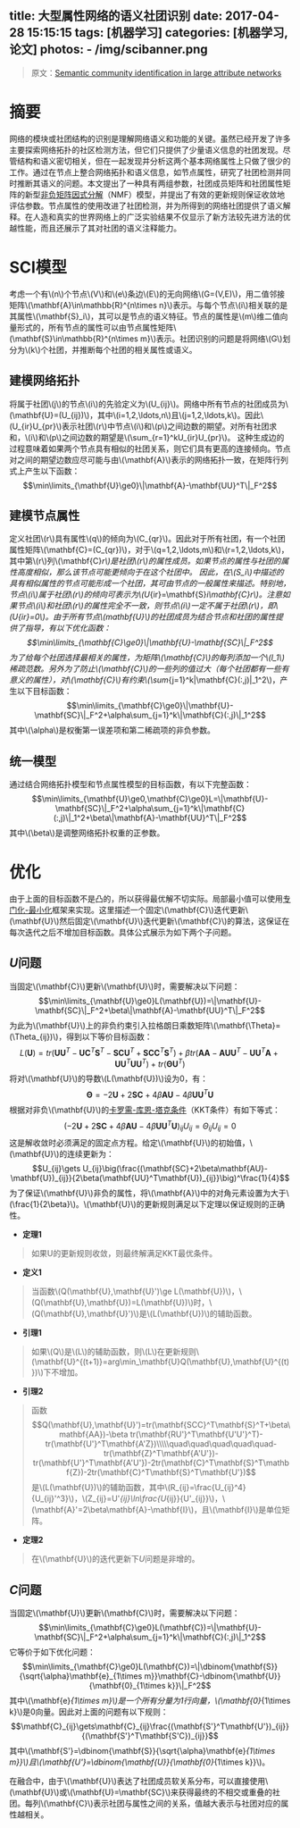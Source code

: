 title: 大型属性网络的语义社团识别
date: 2017-04-28 15:15:15
tags: [机器学习]
categories: [机器学习, 论文]
photos:
	- /img/scibanner.png
---
> 原文：[Semantic community identification in large attribute networks](http://www.cse.wustl.edu/~zhang/publications/aaai16-attributenetworks.pdf)

# 摘要
网络的模块或社团结构的识别是理解网络语义和功能的关键。虽然已经开发了许多主要探索网络拓扑的社区检测方法，但它们只提供了少量语义信息的社团发现。尽管结构和语义密切相关，但在一起发现并分析这两个基本网络属性上只做了很少的工作。通过在节点上整合网络拓扑和语义信息，如节点属性，研究了社团检测并同时推断其语义的问题。本文提出了一种具有两组参数，社团成员矩阵和社团属性矩阵的新型[非负矩阵因式分解](https://en.wikipedia.org/wiki/Non-negative_matrix_factorization)（NMF）模型，并提出了有效的更新规则保证收敛地评估参数。节点属性的使用改进了社团检测，并为所得到的网络社团提供了语义解释。在人造和真实的世界网络上的广泛实验结果不仅显示了新方法较先进方法的优越性能，而且还展示了其对社团的语义注释能力。

# SCI模型
考虑一个有\\(n\\)个节点\\(V\\)和\\(e\\)条边\\(E\\)的无向网络\\(G=(V,E)\\)，用二值邻接矩阵\\(\mathbf{A}\in\mathbb{R}^{n\times n}\\)表示。与每个节点\\(i\\)相关联的是其属性\\(\mathbf{S}_i\\)，其可以是节点的语义特征。节点的属性是\\(m\\)维二值向量形式的，所有节点的属性可以由节点属性矩阵\\(\mathbf{S}\in\mathbb{R}^{n\times m}\\)表示。社团识别的问题是将网络\\(G\\)划分为\\(k\\)个社团，并推断每个社团的相关属性或语义。

## 建模网络拓扑
将属于社团\\(j\\)的节点\\(i\\)的先验定义为\\(U_{ij}\\)。网络中所有节点的社团成员为\\(\mathbf{U}=(U_{ij})\\)，其中\\(i=1,2,\ldots,n\\)且\\(j=1,2,\ldots,k\\)。因此\\(U_{ir}U_{pr}\\)表示社团\\(r\\)中节点\\(i\\)和\\(p\\)之间边数的期望。对所有社团求和，\\(i\\)和\\(p\\)之间边数的期望是\\(\sum_{r=1}^kU_{ir}U_{pr}\\)。 这种生成边的过程意味着如果两个节点具有相似的社团关系，则它们具有更高的连接倾向。节点对之间的期望边数应尽可能与由\\(\mathbf{A}\\)表示的网络拓扑一致，在矩阵行列式上产生以下函数：$$\min\limits_{\mathbf{U}\ge0}\|\mathbf{A}-\mathbf{UU}^T\|_F^2$$

## 建模节点属性
定义社团\\(r\\)具有属性\\(q\\)的倾向为\\(C_{qr}\\)。因此对于所有社团，有一个社团属性矩阵\\(\mathbf{C}=(C_{qr})\\)，对于\\(q=1,2,\ldots,m\\)和\\(r=1,2,\ldots,k\\)，其中第\\(r\\)列\\(\mathbf{C}_r\\)是社团\\(r\\)的属性成员。如果节点的属性与社团的属性高度相似，那么该节点可能更倾向于在这个社团中。 因此，在\\(S_i\\)中描述的具有相似属性的节点可能形成一个社团，其可由节点的一般属性来描述。特别地，节点\\(i\\)属于社团\\(r\\)的倾向可表示为\\(U_{ir}=\mathbf{S}_i\mathbf{C}_r\\)。注意如果节点\\(i\\)和社团\\(r\\)的属性完全不一致，则节点\\(i\\)一定不属于社团\\(r\\)，即\\(U_{ir}=0\\)。由于所有节点\\(mathbf{U}\\)的社团成员为结合节点和社团的属性提供了指导，有以下优化函数：$$\min\limits_{\mathbf{C}\ge0}\|\mathbf{U}-\mathbf{SC}\|_F^2$$
为了给每个社团选择最相关的属性，为矩阵\\(\mathbf{C}\\)的每列添加一个\\(l_1\\)稀疏范数。另外为了防止\\(\mathbf{C}\\)的一些列的值过大（每个社团都有一些有意义的属性），对\\(\mathbf{C}\\)有约束\\(\sum_{j=1}^k\|\mathbf{C}(:,j)\|_1^2\\)，产生以下目标函数：$$\min\limits_{\mathbf{C}\ge0}\|\mathbf{U}-\mathbf{SC}\|_F^2+\alpha\sum_{j=1}^k\|\mathbf{C}(:,j)\|_1^2$$
其中\\(\alpha\\)是权衡第一误差项和第二稀疏项的非负参数。

## 统一模型
通过结合网络拓扑模型和节点属性模型的目标函数，有以下完整函数：$$\min\limits_{\mathbf{U}\ge0,\mathbf{C}\ge0}L=\|\mathbf{U}-\mathbf{SC}\|_F^2+\alpha\sum_{j=1}^k\|\mathbf{C}(:,j)\|_1^2+\beta\|\mathbf{A}-\mathbf{UU}^T\|_F^2$$
其中\\(\beta\\)是调整网络拓扑权重的正参数。

# 优化
由于上面的目标函数不是凸的，所以获得最优解不切实际。局部最小值可以使用[专门化-最小化](https://en.wikipedia.org/wiki/MM_algorithm)框架来实现。这里描述一个固定\\(\mathbf{C}\\)迭代更新\\(\mathbf{U}\\)然后固定\\(\mathbf{U}\\)迭代更新\\(\mathbf{C}\\)的算法，这保证在每次迭代之后不增加目标函数。具体公式展示为如下两个子问题。

## *U*问题
当固定\\(\mathbf{C}\\)更新\\(\mathbf{U}\\)时，需要解决以下问题：$$\min\limits_{\mathbf{U}\ge0}L(\mathbf{U})=\|\mathbf{U}-\mathbf{SC}\|_F^2+\beta\|\mathbf{A}-\mathbf{UU}^T\|_F^2$$
为此为\\(\mathbf{U}\\)上的非负约束引入拉格朗日乘数矩阵\\(\mathbf{\Theta}=(\Theta_{ij})\\)，得到以下等价目标函数：$$L(\mathbf{U})=tr(\mathbf{UU}^T-\mathbf{UC}^T\mathbf{S}^T-\mathbf{SCU}^T+\mathbf{SCC}^T\mathbf{S}^T)+\beta tr(\mathbf{AA}-\mathbf{AUU}^T-\mathbf{UU}^T\mathbf{A}+\mathbf{UU}^T\mathbf{UU}^T)+tr(\mathbf{\Theta U}^T)$$
将对\\(\mathbf{U}\\)的导数\\(L(\mathbf{U})\\)设为0，有：$$\mathbf{\Theta}=-2\mathbf{U}+2\mathbf{SC}+4\beta\mathbf{AU}-4\beta\mathbf{UU}^T\mathbf{U}$$
根据对非负\\(\mathbf{U}\\)的[卡罗需-库恩-塔克条件](https://zh.wikipedia.org/wiki/%E5%8D%A1%E7%BE%85%E9%9C%80%EF%BC%8D%E5%BA%AB%E6%81%A9%EF%BC%8D%E5%A1%94%E5%85%8B%E6%A2%9D%E4%BB%B6)（KKT条件）有如下等式：$$(-2\mathbf{U}+2\mathbf{SC}+4\beta\mathbf{AU}-4\beta\mathbf{UU}^T\mathbf{U})_{ij}U_{ij}=\Theta_{ij}U_{ij}=0$$
这是解收敛时必须满足的固定点方程。给定\\(\mathbf{U}\\)的初始值，\\(\mathbf{U}\\)的连续更新为：$$U_{ij}\gets U_{ij}\big(\frac{(\mathbf{SC}+2\beta\mathbf{AU}-\mathbf{U})_{ij}}{2\beta(\mathbf{UU}^T\mathbf{U})_{ij}}\big)^\frac{1}{4}$$
为了保证\\(\mathbf{U}\\)非负的属性，将\\(\mathbf{A}\\)中的对角元素设置为大于\\(\frac{1}{2\beta}\\)。\\(\mathbf{U}\\)的更新规则满足以下定理以保证规则的正确性。

+ **定理1**
> 如果U的更新规则收敛，则最终解满足KKT最优条件。

+ **定义1**
> 当函数\\(Q(\mathbf{U},\mathbf{U}')\ge L(\mathbf{U})\\)，\\(Q(\mathbf{U},\mathbf{U})=L(\mathbf{U})\\)时，\\(Q(\mathbf{U},\mathbf{U}')\\)是\\(L(\mathbf{U})\\)的辅助函数。

+ **引理1**
> 如果\\(Q\\)是\\(L\\)的辅助函数，则\\(L\\)在更新规则\\(\mathbf{U}^{(t+1)}=arg\min_\mathbf{U}Q(\mathbf{U},\mathbf{U}^{(t)})\\)下不增加。

+ **引理2**
> 函数$$Q(\mathbf{U},\mathbf{U}')=tr(\mathbf{SCC}^T\mathbf{S}^T+\beta\mathbf{AA})-\beta tr(\mathbf{RU'}^T\mathbf{U'U'}^T)-tr(\mathbf{U'}^T\mathbf{A'Z})\\\\\quad\quad\quad\quad\quad-tr(\mathbf{Z}^T\mathbf{A'U'})-tr(\mathbf{U'}^T\mathbf{A'U'})-2tr(\mathbf{C}^T\mathbf{S}^T\mathbf{Z})-2tr(\mathbf{C}^T\mathbf{S}^T\mathbf{U'})$$
是\\(L(\mathbf{U})\\)的辅助函数，其中\\(R_{ij}=\frac{U_{ij}^4}{U_{ij}'^3}\\)，\\(Z_{ij}=U'_{ij}\ln\frac{U_{ij}}{U'_{ij}}\\)，\\(\mathbf{A}'=2\beta\mathbf{A}-\mathbf{I}\\)，且\\(\mathbf{I}\\)是单位矩阵。

+ **定理2**
> 在\\(\mathbf{U}\\)的迭代更新下*U*问题是非增的。

## *C*问题
当固定\\(\mathbf{U}\\)更新\\(\mathbf{C}\\)时，需要解决以下问题：$$\min\limits_{\mathbf{C}\ge0}L(\mathbf{C})=\|\mathbf{U}-\mathbf{SC}\|_F^2+\alpha\sum_{j=1}^k\|\mathbf{C}(:,j)\|_1^2$$
它等价于如下优化问题：$$\min\limits_{\mathbf{C}\ge0}L(\mathbf{C})=\|\dbinom{\mathbf{S}}{\sqrt{\alpha}\mathbf{e}_{1\times m}}\mathbf{C}-\dbinom{\mathbf{U}}{\mathbf{0}_{1\times k}}\|_F^2$$
其中\\(\mathbf{e}_{1\times m}\\)是一个所有分量为1行向量，\\(\mathbf{0}_{1\times k}\\)是0向量。因此对上面的问题有以下规则：$$\mathbf{C}_{ij}\gets\mathbf{C}_{ij}\frac{(\mathbf{S'}^T\mathbf{U'})_{ij}}{(\mathbf{S'}^T\mathbf{S'C})_{ij}}$$
其中\\(\mathbf{S'}=\dbinom{\mathbf{S}}{\sqrt{\alpha}\mathbf{e}_{1\times m}}\\)且\\(\mathbf{U'}=\dbinom{\mathbf{U}}{\mathbf{0}_{1\times k}}\\)。

在融合中，由于\\(\mathbf{U}\\)表达了社团成员软关系分布，可以直接使用\\(\mathbf{U}\\)或\\(\mathbf{U}=\mathbf{SC}\\)来获得最终的不相交或重叠的社团。每列\\(\mathbf{C}\\)表示社团与属性之间的关系，值越大表示与社团对应的属性越相关。
